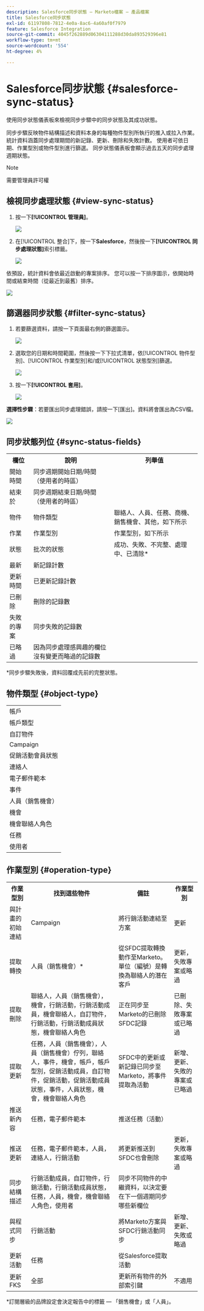 ```yaml
---
description: Salesforce同步狀態 — Marketo檔案 — 產品檔案
title: Salesforce同步狀態
exl-id: 61197808-7812-4e0a-8ac6-4a60af0f7979
feature: Salesforce Integration
source-git-commit: 4045f262889d06304111288d30da893529396e81
workflow-type: tm+mt
source-wordcount: '554'
ht-degree: 4%

---
```


# Salesforce同步狀態 {#salesforce-sync-status}

使用同步狀態儀表板來檢視同步步驟中的同步狀態及其成功狀態。

同步步驟反映物件結構描述和資料本身的每種物件型別所執行的推入或拉入作業。 統計資料涵蓋同步處理期間的新記錄、更新、刪除和失敗計數。 使用者可依日期、作業型別或物件型別進行篩選。 同步狀態儀表板會顯示過去五天的同步處理週期狀態。

>[!NOTE]
>
>需要管理員許可權

## 檢視同步處理狀態 {#view-sync-status}

1. 按一下&#x200B;**[!UICONTROL 管理員]**。

   ![](assets/salesforce-sync-status-1.png)

1. 在[!UICONTROL 整合]下，按一下&#x200B;**Salesforce**，然後按一下&#x200B;**[!UICONTROL 同步處理狀態]**&#x200B;索引標籤。

   ![](assets/salesforce-sync-status-2.png)

依預設，統計資料會依最近啟動的專案排序。 您可以按一下排序圖示，依開始時間或結束時間（從最近到最舊）排序。

![](assets/salesforce-sync-status-3.png)

## 篩選器同步狀態 {#filter-sync-status}

1. 若要篩選資料，請按一下頁面最右側的篩選圖示。

   ![](assets/salesforce-sync-status-4.png)

1. 選取您的日期和時間範圍，然後按一下下拉式清單，依[!UICONTROL 物件型別]、[!UICONTROL 作業型別]和/或[!UICONTROL 狀態型別]篩選。

   ![](assets/salesforce-sync-status-5.png)

1. 按一下&#x200B;**[!UICONTROL 套用]**。

   ![](assets/salesforce-sync-status-6.png)

**選擇性步驟**：若要匯出同步處理錯誤，請按一下[匯出]。**&#x200B;** 資料將會匯出為CSV檔。

![](assets/salesforce-sync-status-7.png)

## 同步狀態列位 {#sync-status-fields}

<table> 
 <colgroup> 
  <col> 
  <col> 
  <col> 
 </colgroup> 
 <tbody> 
  <tr> 
   <th>欄位</th> 
   <th>說明</th> 
   <th>列舉值</th> 
  </tr> 
  <tr> 
   <td colspan="1">開始時間</td> 
   <td colspan="1">同步週期開始日期/時間（使用者的時區）</td> 
   <td colspan="1"></td> 
  </tr>  
  <tr> 
   <td colspan="1">結束於</td> 
   <td colspan="1">同步週期結束日期/時間（使用者的時區）</td> 
   <td colspan="1"></td> 
  </tr> 
  <tr> 
   <td colspan="1">物件</td> 
   <td colspan="1">物件類型</td> 
   <td colspan="1">聯絡人、人員、任務、商機、銷售機會、其他，如下所示</td> 
  </tr>  
  <tr> 
   <td colspan="1">作業</td> 
   <td colspan="1">作業型別</td> 
   <td colspan="1">作業型別，如下所示</td> 
  </tr>  
  <tr> 
   <td colspan="1">狀態</td> 
   <td colspan="1">批次的狀態</td> 
   <td colspan="1">成功、失敗、不完整、處理中、已清除*</td> 
  </tr>
  <tr> 
   <td colspan="1">最新</td> 
   <td colspan="1">新記錄計數</td> 
   <td colspan="1"></td> 
  </tr>  
  <tr> 
   <td colspan="1">更新時間</td> 
   <td colspan="1">已更新記錄計數</td> 
   <td colspan="1"></td> 
  </tr>  
  <tr> 
   <td colspan="1">已刪除</td> 
   <td colspan="1">刪除的記錄數</td> 
   <td colspan="1"></td> 
  </tr> 
  <tr> 
   <td colspan="1">失敗的專案</td> 
   <td colspan="1">同步失敗的記錄數</td> 
   <td colspan="1"><br></td> 
  </tr>  
  <tr> 
   <td colspan="1">已略過</td> 
   <td colspan="1">因為同步處理感興趣的欄位沒有變更而略過的記錄數</td> 
   <td colspan="1"></td> 
  </tr>  
 </tbody> 
</table>

&#42;同步步驟失敗後，資料回覆成先前的完整狀態。

## 物件類型 {#object-type}

<table> 
 <colgroup> 
  <col> 
 </colgroup> 
 <tbody> 
  <tr> 
   <td colspan="1">帳戶</td> 
  </tr>  
  <tr> 
   <td colspan="1">帳戶類型</td> 
  </tr> 
  <tr> 
   <td colspan="1">自訂物件</td> 
  </tr>  
  <tr> 
   <td colspan="1">Campaign</td> 
  </tr>  
  <tr> 
   <td colspan="1">促銷活動會員狀態</td> 
  </tr>
  <tr> 
   <td colspan="1">連絡人</td> 
  </tr>  
  <tr> 
   <td colspan="1">電子郵件範本</td> 
  </tr>  
  <tr> 
   <td colspan="1">事件</td> 
  </tr> 
  <tr> 
   <td colspan="1">人員（銷售機會）</td> 
  </tr>  
  <tr> 
   <td colspan="1">機會</td> 
  </tr>  
  <tr> 
   <td colspan="1">機會聯絡人角色</td> 
  </tr>  
  <tr> 
   <td colspan="1">任務</td> 
  </tr>  
  <tr> 
   <td colspan="1">使用者</td> 
  </tr>  
 </tbody> 
</table>

## 作業型別 {#operation-type}

<table> 
 <colgroup> 
  <col> 
  <col> 
  <col>
  <col> 
 </colgroup> 
 <tbody> 
  <tr> 
   <th>作業型別</th> 
   <th>找到這些物件</th> 
   <th>備註</th> 
   <th>作業型別</th>
  </tr> 
  <tr> 
   <td colspan="1">與計畫的初始連結</td> 
   <td colspan="1">Campaign</td> 
   <td colspan="1">將行銷活動連結至方案</td> 
   <td colspan="1">更新</td>
  </tr>  
  <tr> 
   <td colspan="1">提取轉換</td> 
   <td colspan="1">人員（銷售機會）*</td> 
   <td colspan="1">從SFDC提取轉換動作至Marketo。 單位（編號）是轉換為聯絡人的潛在客戶</td> 
   <td colspan="1">更新，失敗專案或略過</td>
  </tr> 
  <tr> 
   <td colspan="1">提取刪除</td> 
   <td colspan="1">聯絡人，人員（銷售機會），機會，行銷活動，行銷活動成員，機會聯絡人，自訂物件，行銷活動，行銷活動成員狀態，機會聯絡人角色</td> 
   <td colspan="1">正在同步至Marketo的已刪除SFDC記錄</td> 
   <td colspan="1">已刪除、失敗專案或已略過</td>
  </tr>  
  <tr> 
   <td colspan="1">提取更新</td> 
   <td colspan="1">任務，人員（銷售機會），人員（銷售機會）佇列，聯絡人，事件，機會，帳戶，帳戶型別，促銷活動成員，自訂物件，促銷活動，促銷活動成員狀態，事件，人員狀態，機會，機會聯絡人角色</td> 
   <td colspan="1">SFDC中的更新或新記錄已同步至Marketo，將事件提取為活動</td> 
   <td colspan="1">新增、更新、失敗的專案或已略過</td>
  </tr>  
  <tr> 
   <td colspan="1">推送新內容</td> 
   <td colspan="1">任務，電子郵件範本</td> 
   <td colspan="1">推送任務（活動）</td> 
   <td colspan="1"></td>
  </tr>
  <tr> 
   <td colspan="1">推送更新</td> 
   <td colspan="1">任務，電子郵件範本，人員，連絡人，行銷活動</td> 
   <td colspan="1">將更新推送到SFDC也會刪除</td> 
   <td colspan="1">更新，失敗專案或略過</td>
  </tr>  
  <tr> 
   <td colspan="1">同步結構描述</td> 
   <td colspan="1">行銷活動成員，自訂物件，行銷活動，行銷活動成員狀態，任務，人員，機會，機會聯絡人角色，使用者</td> 
   <td colspan="1">同步不同物件的中繼資料，以決定要在下一個週期同步哪些新欄位</td> 
   <td colspan="1"></td>
  </tr>  
  <tr> 
   <td colspan="1">與程式同步</td> 
   <td colspan="1">行銷活動</td> 
   <td colspan="1">將Marketo方案與SFDC行銷活動同步</td> 
   <td colspan="1">新增、更新、失敗或略過</td>
  </tr> 
  <tr> 
   <td colspan="1">更新活動</td> 
   <td colspan="1">任務</td> 
   <td colspan="1">從Salesforce提取活動</td> 
   <td colspan="1"></td>
  </tr>  
  <tr> 
   <td colspan="1">更新FKS</td> 
   <td colspan="1">全部</td> 
   <td colspan="1">更新所有物件的外部索引鍵</td> 
   <td colspan="1">不適用</td>
  </tr>  
 </tbody> 
</table>

&#42;訂閱層級的品牌設定會決定報告中的標籤 — 「銷售機會」或「人員」。
